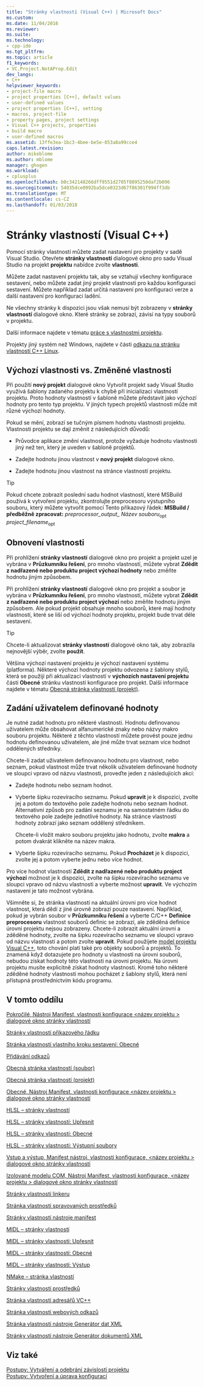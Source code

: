 ```yaml
---
title: "Stránky vlastností (Visual C++) | Microsoft Docs"
ms.custom: 
ms.date: 11/04/2016
ms.reviewer: 
ms.suite: 
ms.technology:
- cpp-ide
ms.tgt_pltfrm: 
ms.topic: article
f1_keywords:
- VC.Project.NotAProp.Edit
dev_langs:
- C++
helpviewer_keywords:
- project-file macro
- project properties [C++], default values
- user-defined values
- project properties [C++], setting
- macros, project-file
- property pages, project settings
- Visual C++ projects, properties
- build macro
- user-defined macros
ms.assetid: 13ffe3ea-1bc3-4bee-be5e-053a8a99cce4
caps.latest.revision: 
author: mikeblome
ms.author: mblome
manager: ghogen
ms.workload:
- cplusplus
ms.openlocfilehash: b0c342148266dff9551d2705f8095250daf2b096
ms.sourcegitcommit: 54035dce0992ba5dce0323d67f86301f994ff3db
ms.translationtype: MT
ms.contentlocale: cs-CZ
ms.lasthandoff: 01/03/2018
---
```

# <a name="property-pages-visual-c"></a>Stránky vlastností (Visual C++)

Pomocí stránky vlastností můžete zadat nastavení pro projekty v sadě Visual Studio. Otevřete **stránky vlastností** dialogové okno pro sadu Visual Studio na projekt **projektu** nabídce zvolte **vlastnosti**.

Můžete zadat nastavení projektu tak, aby se vztahují všechny konfigurace sestavení, nebo můžete zadat jiný projekt vlastnosti pro každou konfiguraci sestavení. Můžete například zadat určitá nastavení pro konfiguraci verze a další nastavení pro konfiguraci ladění.

Ne všechny stránky k dispozici jsou však nemusí být zobrazeny v **stránky vlastností** dialogové okno. Které stránky se zobrazí, závisí na typy souborů v projektu.

Další informace najdete v tématu [práce s vlastnostmi projektu](../ide/working-with-project-properties.md).

Projekty jiný systém než Windows, najdete v části [odkazu na stránku vlastností C++ Linux](../linux/prop-pages-linux.md)<!-- or [C++ Cross Platform Property Page Reference](../linux/prop-pages-linux.md)-->.

## <a name="default-properties-vs-modified-properties"></a>Výchozí vlastnosti vs. Změněné vlastnosti

Při použití **nový projekt** dialogové okno Vytvořit projekt sady Visual Studio využívá šablony zadaného projektu k chybě při inicializaci vlastností projektu. Proto hodnoty vlastností v šabloně můžete představit jako výchozí hodnoty pro tento typ projektu. V jiných typech projektů vlastnosti může mít různé výchozí hodnoty.

Pokud se mění, zobrazí se tučným písmem hodnotu vlastnosti projektu. Vlastnosti projektu se dají změnit z následujících důvodů:

- Průvodce aplikace změní vlastnost, protože vyžaduje hodnotu vlastnosti jiný než ten, který je uveden v šabloně projektů.

- Zadejte hodnotu jinou vlastnost v **nový projekt** dialogové okno.

- Zadejte hodnotu jinou vlastnost na stránce vlastností projektu.

> [!TIP]
> Pokud chcete zobrazit poslední sadu hodnot vlastností, které MSBuild používá k vytvoření projektu, zkontrolujte preprocesoru výstupního souboru, který můžete vytvořit pomocí Tento příkazový řádek: **MSBuild / předběžně zpracovat:** *preprocessor_output_ Název souboru*<sub>opt</sub> *project_filename*<sub>opt</sub>

## <a name="resetting-properties"></a>Obnovení vlastnosti

Při prohlížení **stránky vlastností** dialogové okno pro projekt a projekt uzel je vybrána v **Průzkumníku řešení**, pro mnoho vlastností, můžete vybrat **Zdědit z nadřazené nebo produktu project výchozí hodnoty** nebo změňte hodnotu jiným způsobem.

Při prohlížení **stránky vlastností** dialogové okno pro projekt a soubor je vybrána v **Průzkumníku řešení**, pro mnoho vlastností, můžete vybrat **Zdědit z nadřazené nebo produktu project výchozí** nebo změňte hodnotu jiným způsobem. Ale pokud projekt obsahuje mnoho souborů, které mají hodnoty vlastností, které se liší od výchozí hodnoty projektu, projekt bude trvat déle sestavení.

> [!TIP]
> Chcete-li aktualizovat **stránky vlastností** dialogové okno tak, aby zobrazila nejnovější výběr, zvolte **použít**.

Většina výchozí nastavení projektu je výchozí nastavení systému (platforma). Některé výchozí hodnoty projektu odvozena z šablony stylů, která se použijí při aktualizaci vlastností v **výchozích nastavení projektu** části **Obecné** stránku vlastností konfigurace pro projekt. Další informace najdete v tématu [Obecná stránka vlastností (projekt)](../ide/general-property-page-project.md).

## <a name="specifying-user-defined-values"></a>Zadání uživatelem definované hodnoty

Je nutné zadat hodnotu pro některé vlastnosti. Hodnotu definovanou uživatelem může obsahovat alfanumerické znaky nebo názvy makro souboru projektu. Některé z těchto vlastností můžete provést pouze jednu hodnotu definovanou uživatelem, ale jiné může trvat seznam více hodnot oddělených středníky.

Chcete-li zadat uživatelem definovanou hodnotu pro vlastnost, nebo seznam, pokud vlastnost může trvat několik uživatelem definované hodnoty ve sloupci vpravo od názvu vlastnosti, proveďte jeden z následujících akcí:

- Zadejte hodnotu nebo seznam hodnot.

- Vyberte šipku rozevíracího seznamu. Pokud **upravit** je k dispozici, zvolte jej a potom do textového pole zadejte hodnotu nebo seznam hodnot. Alternativní způsob pro zadání seznamu je na samostatném řádku do textového pole zadejte jednotlivé hodnoty. Na stránce vlastností hodnoty zobrazí jako seznam oddělený středníkem.

   Chcete-li vložit makro souboru projektu jako hodnotu, zvolte **makra** a potom dvakrát klikněte na název makra.

- Vyberte šipku rozevíracího seznamu. Pokud **Procházet** je k dispozici, zvolte jej a potom vyberte jednu nebo více hodnot.

Pro více hodnot vlastností **Zdědit z nadřazené nebo produktu project výchozí** možnost je k dispozici, zvolte na šipku rozevíracího seznamu ve sloupci vpravo od názvu vlastnosti a vyberte možnost **upravit**. Ve výchozím nastavení je tato možnost vybrána.

Všimněte si, že stránka vlastností na aktuální úrovni pro více hodnot vlastnost, která dědí z jiné úrovně zobrazí pouze nastavení. Například, pokud je vybrán soubor v **Průzkumníku řešení** a vyberte C/C++ **Definice preprocesoru** vlastnost souborů definic se zobrazí, ale zděděná definice úrovni projektu nejsou zobrazeny. Chcete-li zobrazit aktuální úrovni a zděděné hodnoty, zvolte na šipku rozevíracího seznamu ve sloupci vpravo od názvu vlastnosti a potom zvolte **upravit**. Pokud použijete [model projektu Visual C++](https://docs.microsoft.com/dotnet/api/microsoft.visualstudio.vcprojectengine), toto chování platí také pro objekty souborů a projektů. To znamená když dotazujete pro hodnoty u vlastnosti na úrovni souborů, nebudou získat hodnoty této vlastnosti na úrovni projektu. Na úrovni projektu musíte explicitně získat hodnoty vlastnosti. Kromě toho některé zděděné hodnoty vlastnosti mohou pocházet z šablony stylů, která není přístupná prostřednictvím kódu programu.

## <a name="in-this-section"></a>V tomto oddílu

[Pokročilé, Nástroj Manifest, vlastnosti konfigurace \<název projektu > dialogové okno stránky vlastností](../ide/advanced-manifest-tool.md)

[Stránky vlastností příkazového řádku](../ide/command-line-property-pages.md)

[Stránka vlastností vlastního kroku sestavení: Obecné](../ide/custom-build-step-property-page-general.md)

[Přidávání odkazů](../ide/adding-references-in-visual-cpp-projects.md)

[Obecná stránka vlastností (soubor)](../ide/general-property-page-file.md)

[Obecná stránka vlastností (projekt)](../ide/general-property-page-project.md)

[Obecné, Nástroj Manifest, vlastnosti konfigurace \<název projektu > dialogové okno stránky vlastností](../ide/general-manifest-tool-configuration-properties.md)

[HLSL – stránky vlastností](../ide/hlsl-property-pages.md)

[HLSL – stránky vlastností: Upřesnit](../ide/hlsl-property-pages-advanced.md)

[HLSL – stránky vlastností: Obecné](../ide/hlsl-property-pages-general.md)

[HLSL – stránky vlastností: Výstupní soubory](../ide/hlsl-property-pages-output-files.md)

[Vstup a výstup, Manifest nástroj, vlastnosti konfigurace, \<název projektu > dialogové okno stránky vlastností](../ide/input-and-output-manifest-tool.md)

[Izolované modelu COM, Nástroj Manifest, vlastnosti konfigurace, \<název projektu > dialogové okno stránky vlastností](../ide/isolated-com-manifest-tool.md)

[Stránky vlastností linkeru](../ide/linker-property-pages.md)

[Stránka vlastností spravovaných prostředků](../ide/managed-resources-property-page.md)

[Stránky vlastností nástroje manifest](../ide/manifest-tool-property-pages.md)

[MIDL – stránky vlastností](../ide/midl-property-pages.md)

[MIDL – stránky vlastností: Upřesnit](../ide/midl-property-pages-advanced.md)

[MIDL – stránky vlastností: Obecné](../ide/midl-property-pages-general.md)

[MIDL – stránky vlastností: Výstup](../ide/midl-property-pages-output.md)

[NMake – stránka vlastností](../ide/nmake-property-page.md)

[Stránky vlastností prostředků](../ide/resources-property-pages.md)

[Stránka vlastností adresářů VC++](../ide/vcpp-directories-property-page.md)

[Stránka vlastností webových odkazů](../ide/web-references-property-page.md)

[Stránka vlastností nástroje Generátor dat XML](../ide/xml-data-generator-tool-property-page.md)

[Stránky vlastností nástroje Generátor dokumentů XML](../ide/xml-document-generator-tool-property-pages.md)

## <a name="see-also"></a>Viz také

[Postupy: Vytváření a odebrání závislostí projektu](/visualstudio/ide/how-to-create-and-remove-project-dependencies)  
[Postupy: Vytvoření a úprava konfigurací](/visualstudio/ide/how-to-create-and-edit-configurations)  

